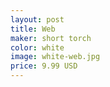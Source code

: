 ```yaml
---
layout: post
title: Web
maker: short torch
color: white 
image: white-web.jpg
price: 9.99 USD
---
```

